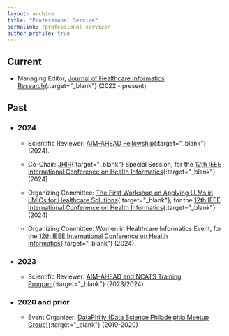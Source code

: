 ```yaml
---
layout: archive
title: "Professional Service"
permalink: /professional-service/
author_profile: true
---
```



## Current

- Managing Editor, [Journal of Healthcare Informatics Research](https://www.springer.com/journal/41666){:target="_blank"} (2022 - present)

## Past

- ### 2024

    - Scientific Reviewer: [AIM-AHEAD Fellowship](https://www.aim-ahead.net/){:target="_blank"} (2024).

    - Co-Chair: [JHIR](https://www.springer.com/journal/41666){:target="_blank"} Special Session, for the [12th IEEE International Conference on Health Informatics](https://ieeeichi2024.github.io/){:target="_blank"} (2024)

    - Organizing Committee: [The First Workshop on Applying LLMs in LMICs for Healthcare Solutions](https://www.nivi.io/all4health){:target="_blank"}, for the [12th IEEE International Conference on Health Informatics](https://ieeeichi2024.github.io/){:target="_blank"} (2024)

    - Organizing Committee: Women in Healthcare Informatics Event, for the [12th IEEE International Conference on Health Informatics](https://ieeeichi2024.github.io/){:target="_blank"} (2024)

- ### 2023

    - Scientific Reviewer: [AIM-AHEAD and NCATS Training Program](https://www.aim-ahead.net/data-science-training-core/aim-ahead-and-ncats-training-program/){:target="_blank"} (2023/2024).

- ### 2020 and prior

    - Event Organizer: [DataPhilly (Data Science Philadelphia Meetup Group)](https://www.meetup.com/DataPhilly/){:target="_blank"} (2019-2020)
